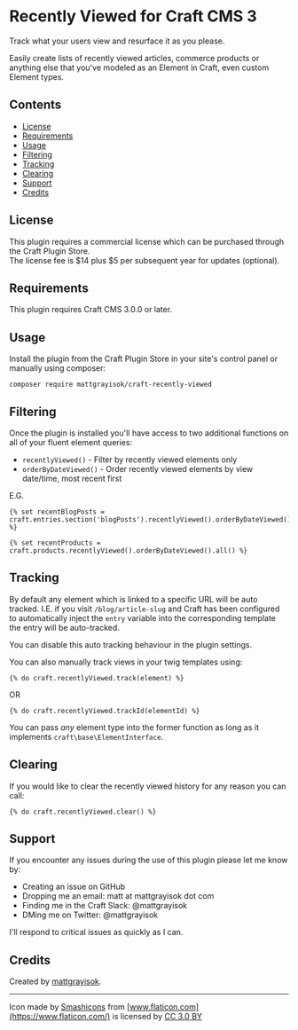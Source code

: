 # Recently Viewed for Craft CMS 3

Track what your users view and resurface it as you please.

Easily create lists of recently viewed articles, commerce products or anything else
that you've modeled as an Element in Craft, even custom Element types.

## Contents

- [License](#license)
- [Requirements](#installation)
- [Usage](#usage)
- [Filtering](#filtering)
- [Tracking](#tracking)
- [Clearing](#clearing)
- [Support](#support)
- [Credits](#credits)

## License

This plugin requires a commercial license which can be purchased through the Craft Plugin Store.  
The license fee is $14 plus \$5 per subsequent year for updates (optional).

## Requirements

This plugin requires Craft CMS 3.0.0 or later.

## Usage

Install the plugin from the Craft Plugin Store in your site's control panel or manually using composer:

```
composer require mattgrayisok/craft-recently-viewed
```

## Filtering

Once the plugin is installed you'll have access to two additional functions on all of your fluent
element queries:

* `recentlyViewed()` - Filter by recently viewed elements only
* `orderByDateViewed()` - Order recently viewed elements by view date/time, most recent first

E.G.

```
{% set recentBlogPosts = craft.entries.section('blogPosts').recentlyViewed().orderByDateViewed().all() %}
```

```
{% set recentProducts = craft.products.recentlyViewed().orderByDateViewed().all() %}
```

## Tracking

By default any element which is linked to a specific URL will be auto tracked. I.E. if you
visit `/blog/article-slug` and Craft has been configured to automatically inject the `entry` variable
into the corresponding template the entry will be auto-tracked.

You can disable this auto tracking behaviour in the plugin settings.

You can also manually track views in your twig templates using:

`{% do craft.recentlyViewed.track(element) %}`

OR

`{% do craft.recentlyViewed.trackId(elementId) %}`

You can pass _any_ element type into the former function as long as it implements `craft\base\ElementInterface`.

## Clearing

If you would like to clear the recently viewed history for any reason you can call:

`{% do craft.recentlyViewed.clear() %}`

## Support

If you encounter any issues during the use of this plugin please let me know by:

* Creating an issue on GitHub
* Dropping me an email: matt at mattgrayisok dot com
* Finding me in the Craft Slack: @mattgrayisok
* DMing me on Twitter: @mattgrayisok

I'll respond to critical issues as quickly as I can.

## Credits

Created by [mattgrayisok](https://mattgrayisok.com/).

---

Icon made by [Smashicons](https://www.flaticon.com/authors/smashicons) from
[www.flaticon.com](https://www.flaticon.com/) is licensed by
[CC 3.0 BY](http://creativecommons.org/licenses/by/3.0/)
